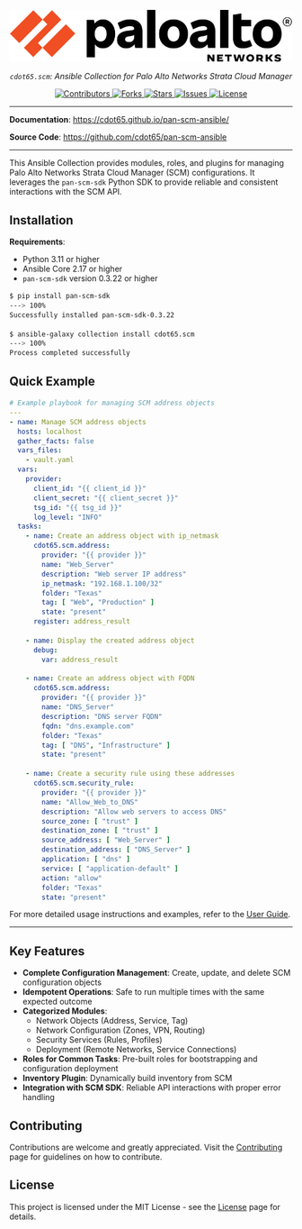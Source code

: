 <style>
.md-content .md-typeset h1 { display: none; }
</style>

<p align="center">
    <a href="https://paloaltonetworks.com"><img src="images/logo.svg" alt="PaloAltoNetworks"></a>
</p>
<p align="center">
    <em><code>cdot65.scm</code>: Ansible Collection for Palo Alto Networks Strata Cloud Manager</em>
</p>
<p align="center">
<a href="https://github.com/cdot65/pan-scm-ansible/graphs/contributors" target="_blank">
    <img src="https://img.shields.io/github/contributors/cdot65/pan-scm-ansible.svg?style=for-the-badge" alt="Contributors">
</a>
<a href="https://github.com/cdot65/pan-scm-ansible/network/members" target="_blank">
    <img src="https://img.shields.io/github/forks/cdot65/pan-scm-ansible.svg?style=for-the-badge" alt="Forks">
</a>
<a href="https://github.com/cdot65/pan-scm-ansible/stargazers" target="_blank">
    <img src="https://img.shields.io/github/stars/cdot65/pan-scm-ansible.svg?style=for-the-badge" alt="Stars">
</a>
<a href="https://github.com/cdot65/pan-scm-ansible/issues" target="_blank">
    <img src="https://img.shields.io/github/issues/cdot65/pan-scm-ansible.svg?style=for-the-badge" alt="Issues">
</a>
<a href="https://github.com/cdot65/pan-scm-ansible/blob/main/LICENSE.md" target="_blank">
    <img src="https://img.shields.io/github/license/cdot65/pan-scm-ansible.svg?style=for-the-badge" alt="License">
</a>
</p>

______________________________________________________________________

**Documentation**:
<a href="https://cdot65.github.io/pan-scm-ansible/" target="_blank">https://cdot65.github.io/pan-scm-ansible/</a>

**Source Code**:
<a href="https://github.com/cdot65/pan-scm-ansible" target="_blank">https://github.com/cdot65/pan-scm-ansible</a>

______________________________________________________________________

This Ansible Collection provides modules, roles, and plugins for managing Palo Alto Networks Strata
Cloud Manager (SCM) configurations. It leverages the `pan-scm-sdk` Python SDK to provide reliable
and consistent interactions with the SCM API.

## Installation

**Requirements**:

- Python 3.11 or higher
- Ansible Core 2.17 or higher
- `pan-scm-sdk` version 0.3.22 or higher

<div class="termy">

```bash
$ pip install pan-scm-sdk
---> 100%
Successfully installed pan-scm-sdk-0.3.22

$ ansible-galaxy collection install cdot65.scm
---> 100%
Process completed successfully
```

</div>

## Quick Example

<div class="termy">

```yaml
# Example playbook for managing SCM address objects
---
- name: Manage SCM address objects
  hosts: localhost
  gather_facts: false
  vars_files:
    - vault.yaml
  vars:
    provider:
      client_id: "{{ client_id }}"
      client_secret: "{{ client_secret }}"
      tsg_id: "{{ tsg_id }}"
      log_level: "INFO"
  tasks:
    - name: Create an address object with ip_netmask
      cdot65.scm.address:
        provider: "{{ provider }}"
        name: "Web_Server"
        description: "Web server IP address"
        ip_netmask: "192.168.1.100/32"
        folder: "Texas"
        tag: [ "Web", "Production" ]
        state: "present"
      register: address_result

    - name: Display the created address object
      debug:
        var: address_result

    - name: Create an address object with FQDN
      cdot65.scm.address:
        provider: "{{ provider }}"
        name: "DNS_Server"
        description: "DNS server FQDN"
        fqdn: "dns.example.com"
        folder: "Texas"
        tag: [ "DNS", "Infrastructure" ]
        state: "present"

    - name: Create a security rule using these addresses
      cdot65.scm.security_rule:
        provider: "{{ provider }}"
        name: "Allow_Web_to_DNS"
        description: "Allow web servers to access DNS"
        source_zone: [ "trust" ]
        destination_zone: [ "trust" ]
        source_address: [ "Web_Server" ]
        destination_address: [ "DNS_Server" ]
        application: [ "dns" ]
        service: [ "application-default" ]
        action: "allow"
        folder: "Texas"
        state: "present"
```

</div>

For more detailed usage instructions and examples, refer to the
[User Guide](guide/getting-started.md).

______________________________________________________________________

## Key Features

- **Complete Configuration Management**: Create, update, and delete SCM configuration objects
- **Idempotent Operations**: Safe to run multiple times with the same expected outcome
- **Categorized Modules**:
    - Network Objects (Address, Service, Tag)
    - Network Configuration (Zones, VPN, Routing)
    - Security Services (Rules, Profiles)
    - Deployment (Remote Networks, Service Connections)
- **Roles for Common Tasks**: Pre-built roles for bootstrapping and configuration deployment
- **Inventory Plugin**: Dynamically build inventory from SCM
- **Integration with SCM SDK**: Reliable API interactions with proper error handling

## Contributing

Contributions are welcome and greatly appreciated. Visit the
[Contributing](development/contributing.md) page for guidelines on how to contribute.

## License

This project is licensed under the MIT License - see the [License](about/license.md) page for
details.
